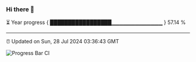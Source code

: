 ### Hi there 👋

⏳ Year progress { █████████████████▁▁▁▁▁▁▁▁▁▁▁▁▁ } 57.14 %

---

⏰ Updated on Sun, 28 Jul 2024 03:36:43 GMT

![Progress Bar CI](https://github.com/IshwaranRudhara/GIT-ACTION/workflows/Progress%20Bar%20CI/badge.svg)

